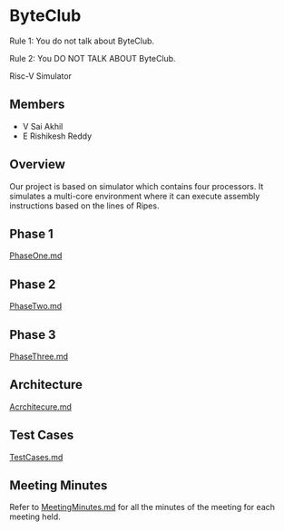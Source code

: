 # ByteClub
Rule 1: You do not talk about ByteClub.

Rule 2: You DO NOT TALK ABOUT ByteClub.

Risc-V Simulator

## Members
- V Sai Akhil
- E Rishikesh Reddy
  
## Overview
Our project is based on simulator which contains four processors. It simulates a multi-core environment where it can execute assembly instructions based on the lines of Ripes.

## Phase 1
[PhaseOne.md](PhaseOne.md)

## Phase 2
[PhaseTwo.md](PhaseTwo.md)

## Phase 3
[PhaseThree.md](PhaseThree.md)

## Architecture
[Acrchitecure.md](Architecture.md)

## Test Cases
[TestCases.md](TestCases.md)

## Meeting Minutes
Refer to [MeetingMinutes.md](MeetingMinutes.md) for all the minutes of the meeting for each meeting held.
